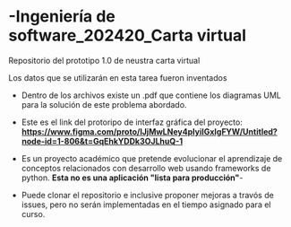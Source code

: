 # -Ingeniería de software_202420_Carta virtual
Repositorio del prototipo 1.0 de neustra carta virtual

Los datos que se utilizarán en esta tarea fueron inventados

- Dentro de los archivos existe un .pdf que contiene los diagramas UML para la solución de este problema abordado.

- Este es el link del protoripo de interfaz gráfica del proyecto:
  **https://www.figma.com/proto/lJjMwLNey4pIyiIGxIgFYW/Untitled?node-id=1-806&t=GqEhkYDDk3OJLhuQ-1**

- Es un proyecto académico que pretende evolucionar el aprendizaje de conceptos relacionados con desarrollo web usando frameworks de python. 
**Esta no es una aplicación "lista para producción"**-


- Puede clonar el repositorio e inclusive proponer mejoras a travós de issues, pero no serán 
implementadas en el tiempo asignado para el curso.
